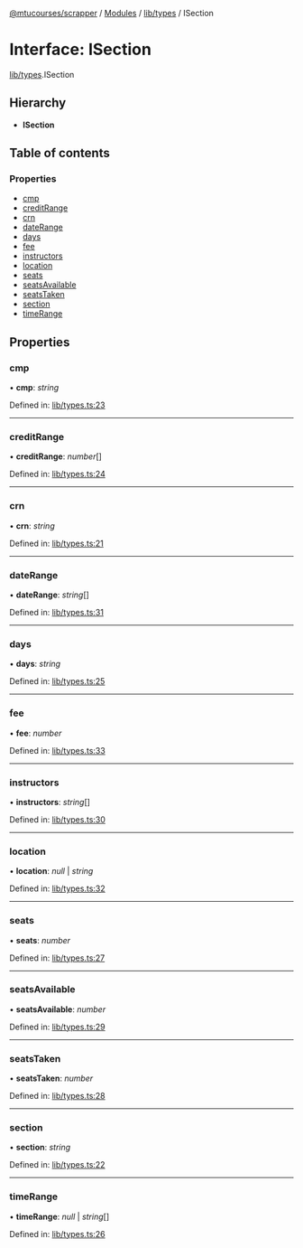 [@mtucourses/scrapper](../../README.md) / [Modules](../../modules.md) / [lib/types](../../modules/lib_types.md) / ISection

# Interface: ISection

[lib/types](../../modules/lib_types.md).ISection

## Hierarchy

* **ISection**

## Table of contents

### Properties

- [cmp](types.isection.md#cmp)
- [creditRange](types.isection.md#creditrange)
- [crn](types.isection.md#crn)
- [dateRange](types.isection.md#daterange)
- [days](types.isection.md#days)
- [fee](types.isection.md#fee)
- [instructors](types.isection.md#instructors)
- [location](types.isection.md#location)
- [seats](types.isection.md#seats)
- [seatsAvailable](types.isection.md#seatsavailable)
- [seatsTaken](types.isection.md#seatstaken)
- [section](types.isection.md#section)
- [timeRange](types.isection.md#timerange)

## Properties

### cmp

• **cmp**: *string*

Defined in: [lib/types.ts:23](https://github.com/Michigan-Tech-Courses/scrapper/blob/696a7e9/src/lib/types.ts#L23)

___

### creditRange

• **creditRange**: *number*[]

Defined in: [lib/types.ts:24](https://github.com/Michigan-Tech-Courses/scrapper/blob/696a7e9/src/lib/types.ts#L24)

___

### crn

• **crn**: *string*

Defined in: [lib/types.ts:21](https://github.com/Michigan-Tech-Courses/scrapper/blob/696a7e9/src/lib/types.ts#L21)

___

### dateRange

• **dateRange**: *string*[]

Defined in: [lib/types.ts:31](https://github.com/Michigan-Tech-Courses/scrapper/blob/696a7e9/src/lib/types.ts#L31)

___

### days

• **days**: *string*

Defined in: [lib/types.ts:25](https://github.com/Michigan-Tech-Courses/scrapper/blob/696a7e9/src/lib/types.ts#L25)

___

### fee

• **fee**: *number*

Defined in: [lib/types.ts:33](https://github.com/Michigan-Tech-Courses/scrapper/blob/696a7e9/src/lib/types.ts#L33)

___

### instructors

• **instructors**: *string*[]

Defined in: [lib/types.ts:30](https://github.com/Michigan-Tech-Courses/scrapper/blob/696a7e9/src/lib/types.ts#L30)

___

### location

• **location**: *null* \| *string*

Defined in: [lib/types.ts:32](https://github.com/Michigan-Tech-Courses/scrapper/blob/696a7e9/src/lib/types.ts#L32)

___

### seats

• **seats**: *number*

Defined in: [lib/types.ts:27](https://github.com/Michigan-Tech-Courses/scrapper/blob/696a7e9/src/lib/types.ts#L27)

___

### seatsAvailable

• **seatsAvailable**: *number*

Defined in: [lib/types.ts:29](https://github.com/Michigan-Tech-Courses/scrapper/blob/696a7e9/src/lib/types.ts#L29)

___

### seatsTaken

• **seatsTaken**: *number*

Defined in: [lib/types.ts:28](https://github.com/Michigan-Tech-Courses/scrapper/blob/696a7e9/src/lib/types.ts#L28)

___

### section

• **section**: *string*

Defined in: [lib/types.ts:22](https://github.com/Michigan-Tech-Courses/scrapper/blob/696a7e9/src/lib/types.ts#L22)

___

### timeRange

• **timeRange**: *null* \| *string*[]

Defined in: [lib/types.ts:26](https://github.com/Michigan-Tech-Courses/scrapper/blob/696a7e9/src/lib/types.ts#L26)
